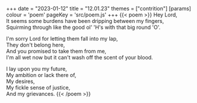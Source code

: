 +++
date = "2023-01-12"
title = "12.01.23"
themes = ["contrition"]
[params]
  colour = 'poem'
  pageKey = 'src/poem.js'
+++
{{< poem >}}
Hey Lord,  
It seems some burdens have been dripping between my fingers,  
Squirming through like the good ol' 'H's with that big round 'O'.  
  
I'm sorry Lord for letting them fall into my lap,  
They don't belong here,  
And you promised to take them from me,  
I'm all wet now but it can't wash off the scent of your blood.  
  
I lay upon you my future,  
My ambition or lack there of,  
My desires,  
My fickle sense of justice,  
And my grievances.
{{< /poem >}}